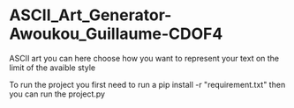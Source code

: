 # ASCII_Art_Generator-Awoukou_Guillaume-CDOF4

ASCII art you can here choose how you want to represent your text on the limit of the avaible style

To run the project you first need to run a pip install -r "requirement.txt"
then you can run the project.py
